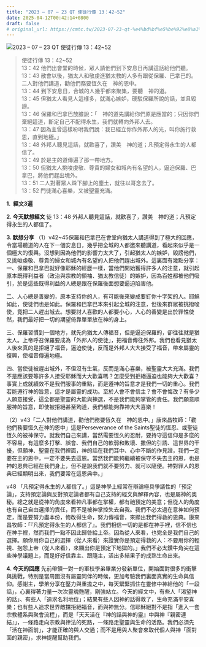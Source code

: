 ```yaml
---
title: "2023 – 07 – 23 QT 使徒行傳 13：42~52"
date: 2025-04-12T00:42:14+0800
draft: false
# original_url: https://cmtc.tw/2023-07-23-qt-%e4%bd%bf%e5%be%92%e8%a1%8c%e5%82%b3-13%ef%bc%9a4252
---
```


![2023 – 07 – 23 QT  使徒行傳 13：42\~52](/images/qt.jpg  "2023 – 07 – 23 QT  使徒行傳 13：42\~52")

> 使徒行傳 13：42\~52  
> 13：42 他們出會堂的時候，眾人請他們到下安息日再講這話給他們聽。  
> 13：43 散會以後，猶太人和敬虔進猶太教的人多有跟從保羅、巴拿巴的。二人對他們講道，勸他們務要恆久在　神的恩中。  
> 13：44 到下安息日，合城的人幾乎都來聚集，要聽　神的道。  
> 13：45 但猶太人看見人這樣多，就滿心嫉妒，硬駁保羅所說的話，並且毀謗。  
> 13：46 保羅和巴拿巴放膽說：「　神的道先講給你們原是應當的；只因你們棄絕這道，斷定自己不配得永生，我們就轉向外邦人去。  
> 13：47 因為主曾這樣吩咐我們說：我已經立你作外邦人的光，叫你施行救恩，直到地極。」  
> 13：48 外邦人聽見這話，就歡喜了，讚美　神的道；凡預定得永生的人都信了。  
> 13：49 於是主的道傳遍了那一帶地方。  
> 13：50 但猶太人挑唆虔敬、尊貴的婦女和城內有名望的人，逼迫保羅、巴拿巴，將他們趕出境外。  
> 13：51 二人對著眾人跺下腳上的塵土，就往以哥念去了。  
> 13：52 門徒滿心喜樂，又被聖靈充滿。

**1.  經文3遍**

**2. 今天默想經文**
徒 13：48 外邦人聽見這話，就歡喜了，讚美　神的道；凡預定得永生的人都信了。

**3. 默想分享**
（1）v42\~45保羅和巴拿巴在會堂向猶太人講道得到了極大的回應，令當場聽道的人在下一個安息日，幾乎把全城的人都邀來聽講道，看起來似乎是一個極大的復興。沒想到因為他們的影響力太大了，引起猶太人的嫉妒，毀謗他們，又挑唆虔敬、尊貴的婦女和城內有名望的人把他們趕出城外。這裏面有幾點分享：  
一、保羅和巴拿巴就好像耶穌的經歷一樣，當他們開始獲得許多人的注意，就引起原本既得利益者（政治與宗教的領袖、猶太教信徒）的嫉妒，因為百姓都被他們吸引，於是這些既得利益的人總是跟在保羅後面想要逼迫陷害他。

二、人心總是善變的，原本支持你的人，有可能後來變成要釘你十字架的人。耶穌如此，使徒們也是如此。保羅和巴拿巴本來引起全城的注意，但後來群眾被挑撥唆使，竟把二人趕出城去。想要討人喜歡的人都要小心，人心的善變是出於罪性使然，我們最好把一切的期望倚靠單單放在神的身上。

三、保羅習慣到一個地方，就先向猶太人傳福音，但是逼迫保羅的，卻往往就是猶太人。上帝呼召保羅要成為「外邦人的使徒」，把福音傳往外邦。我們也看見猶太人後來真的是拒絕了福音，逼迫使徒，反而是外邦人大大接受了福音，帶來屬靈的復興，使福音傳遍地極。

四、當使徒被趕出城外，不但沒有生氣，反而是滿心喜樂，被聖靈大大充滿。我們不是應該要等許多人接受耶穌而大大歡喜嗎？怎麼受到拒絕逼迫也能夠大大歡喜？事實上成就績效不是我們服事的重點，而是遵神的旨意才是我們一切的重心。我們若能遵行神的旨意，這才是屬靈的成功。至於人會不會信主？會不會悔改？有多少人願意接受，這全都是聖靈的大能與揀選，不是我們能夠掌管的責任。我們願意順服神的旨意，即使被拒絕甚至殉道，我們都能夠靠神大大喜樂！

（2）v43「二人對他們講道，勸他們務要恆久在　神的恩中。」康來昌牧師：「勸他們務要恆久在神的恩中」這是Perseverance of the Saints聖徒的恆忍、或聖徒恆久的被神保守。就我們自己來講，當然需要恆久的忍耐，要持守這信仰是多麼的不容易，有這麼多打擊、誤會、我們自己的軟弱和敗壞、撒但的引誘、這世界的干擾，但願神、聖靈在我們裡面，神的話在我們耳中、心中不斷的作見證，我們一定要在主的恩中，一定不要失去這恩。當然我們能夠繼續被保守不失去主的恩，也是神的恩典已經在我們身上，但不是說我們就不要努力、就可以隨便。神對罪人的恩典已經顯明出來，我們要常在這恩典中。」

v48 「凡預定得永生的人都信了。」這是神學上經常在辯論極具爭議性的「預定論」，支持預定論與反對預定論者都有自己支持的經文與解釋內容，也是屬神的奧秘。總之就是從神的角度來看神凡事都在掌權，都有祂預定的美意；但從人的角度也有自己自由選擇的責任，而不是被神掌控失去自我。我們不必太過在意神如何預定，而是要努力盡本份，悔改得生命，努力傳福音，來顯出我們得救的恩典。康來昌牧師：「『凡預定得永生的人都信了』。我們相信一切的是都在神手裡，信不信也在神手裡，然而我們一點不因此歸咎給上帝。因為從人來看，也完全是我們自己的選擇。願你用你自己的選擇（從人來看）來證實你是預定得救的人：不要用你的輕視、抱怨上帝（從人來看），來顯出你是預定下地獄的。」我們不必太鑽牛角尖在這些神學議題上，而是好好信靠主、跟隨主，活出多結果子的成熟生命出來。

**4. 今天的回應**
先前帶領一對一的軍校學弟畢業分發新單位，開始面對很多的衝擊與挑戰，特別是當周圍沒有屬靈同伴的時候，更加考驗我們裏面真實的生命與信仰。感謝主，學弟分享在壓力與重擔之中，每天緊緊抓住在靈修中神給他的「一段話」，心裏得著力量一次次靈魂甦醒，剛強站立。今天的經文中，有些人「渴望神的話」、有些人「追求名利地位」；結果有些人因神的話得救了，生命充滿平安喜樂；也有些人追求世界敵擋拒絕福音，而與神無分。信耶穌絕對不是指「進入一套宗教體系與聚會流程」，而是「天天活在『神的話與神的靈』中與神『親密連結』」，一條路走向宗教與律法的死路，一條路走聖靈與生命的活路。我們必須先「活在神面前」，才能正確的與人交通；而不是用與人聚會來取代個人與神「面對面的親密」，求神提醒幫助我們。
